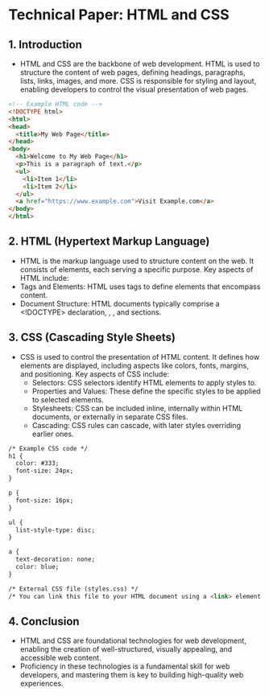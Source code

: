 # Technical Paper: HTML and CSS


## 1. Introduction
- HTML and CSS are the backbone of web development. HTML is used to structure the content of web pages, defining headings, paragraphs, lists, links, images, and more. CSS is responsible for styling and layout, enabling developers to control the visual presentation of web pages.

```html
<!-- Example HTML code -->
<!DOCTYPE html>
<html>
<head>
  <title>My Web Page</title>
</head>
<body>
  <h1>Welcome to My Web Page</h1>
  <p>This is a paragraph of text.</p>
  <ul>
    <li>Item 1</li>
    <li>Item 2</li>
  </ul>
  <a href="https://www.example.com">Visit Example.com</a>
</body>
</html>
```



## 2. HTML (Hypertext Markup Language)
- HTML is the markup language used to structure content on the web. It consists of elements, each serving a specific purpose. Key aspects of HTML include:
- Tags and Elements: HTML uses tags to define elements that encompass content.
- Document Structure: HTML documents typically comprise a <!DOCTYPE> declaration, <html>, <head>, and <body> sections.


## 3. CSS (Cascading Style Sheets)
- CSS is used to control the presentation of HTML content. It defines how elements are displayed, including aspects like colors, fonts, margins, and positioning. Key aspects of CSS include:
  - Selectors: CSS selectors identify HTML elements to apply styles to.
  - Properties and Values: These define the specific styles to be applied to selected elements.
  - Stylesheets: CSS can be included inline, internally within HTML documents, or externally in separate CSS files.
  - Cascading: CSS rules can cascade, with later styles overriding earlier ones.


```html 
/* Example CSS code */
h1 {
  color: #333;
  font-size: 24px;
}

p {
  font-size: 16px;
}

ul {
  list-style-type: disc;
}

a {
  text-decoration: none;
  color: blue;
}

/* External CSS file (styles.css) */
/* You can link this file to your HTML document using a <link> element in the <head> section. */
```

## 4. Conclusion
- HTML and CSS are foundational technologies for web development, enabling the creation of well-structured, visually appealing, and accessible web content.
- Proficiency in these technologies is a fundamental skill for web developers, and mastering them is key to building high-quality web experiences.
